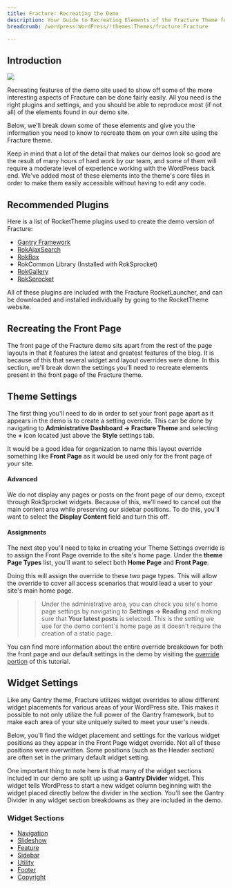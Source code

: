 ```yaml
---
title: Fracture: Recreating the Demo
description: Your Guide to Recreating Elements of the Fracture Theme for WordPress
breadcrumb: /wordpress:WordPress/!themes:Themes/fracture:Fracture

---
```


Introduction
-----

![][Fracture]

Recreating features of the demo site used to show off some of the more interesting aspects of Fracture can be done fairly easily. All you need is the right plugins and settings, and you should be able to reproduce most (if not all) of the elements found in our demo site. 

Below, we'll break down some of these elements and give you the information you need to know to recreate them on your own site using the Fracture theme.

Keep in mind that a lot of the detail that makes our demos look so good are the result of many hours of hard work by our team, and some of them will require a moderate level of experience working with the WordPress back end. We've added most of these elements into the theme's core files in order to make them easily accessible without having to edit any code.

Recommended Plugins
-----

Here is a list of RocketTheme plugins used to create the demo version of Fracture:

* [Gantry Framework][gantry]
* [RokAjaxSearch][rokajaxsearch]
* [RokBox][rokbox]
* RokCommon Library (Installed with RokSprocket)
* [RokGallery][rokgallery]
* [RokSprocket][roksprocket]

All of these plugins are included with the Fracture RocketLauncher, and can be downloaded and installed individually by going to the RocketTheme website.

Recreating the Front Page
-----

The front page of the Fracture demo sits apart from the rest of the page layouts in that it features the latest and greatest features of the blog. It is because of this that several widget and layout overrides were done. In this section, we'll break down the settings you'll need to recreate elements present in the front page of the Fracture theme.

Theme Settings
-----

The first thing you'll need to do in order to set your front page apart as it appears in the demo is to create a setting override. This can be done by navigating to **Administrative Dashboard -> Fracture Theme** and selecting the **+** icon located just above the **Style** settings tab. 

It would be a good idea for organization to name this layout override something like **Front Page** as it would be used only for the front page of your site.

#### Advanced
We do not display any pages or posts on the front page of our demo, except through RokSprocket widgets. Because of this, we'll need to cancel out the main content area while preserving our sidebar positions. To do this, you'll want to select the **Display Content** field and turn this off.

#### Assignments
The next step you'll need to take in creating your Theme Settings override is to assign the Front Page override to the site's home page. Under the **theme Page Types** list, you'll want to select both **Home Page** and **Front Page**.

Doing this will assign the override to these two page types. This will allow the override to cover all access scenarios that would lead a user to your site's main home page.

>> Under the administrative area, you can check you site's home page settings by navigating to **Settings -> Reading** and making sure that **Your latest posts** is selected. This is the setting we use for the demo content's home page as it doesn't require the creation of a static page.

You can find more information about the entire override breakdown for both the front page and our default settings in the demo by visiting the [override portion][demooverride] of this tutorial.

Widget Settings
-----
Like any Gantry theme, Fracture utilizes widget overrides to allow different widget placements for various areas of your WordPress site. This makes it possible to not only utilize the full power of the Gantry framework, but to make each area of your site uniquely suited to meet your user's needs.

Below, you'll find the widget placement and settings for the various widget positions as they appear in the Front Page widget override. Not all of these positions were overwritten. Some positions (such as the Header section) are often set in the primary default widget setting.

One important thing to note here is that many of the widget sections included in our demo are split up using a **Gantry Divider** widget. This widget tells WordPress to start a new widget column beginning with the widget placed directly below the divider in the section. You'll see the Gantry Divider in any widget section breakdowns as they are included in the demo.

### Widget Sections

* [Navigation][navigation]
* [Slideshow][slideshow]
* [Feature][feature]
* [Sidebar][sidebar]
* [Utility][utility]
* [Footer][footer]
* [Copyright][copyright]

[gantry]: http://gantry-framework.org/download
[rokajaxsearch]: http://www.rockettheme.com/wordpress-downloads/plugins/free/2624-rokajaxsearch
[rokbox]: http://www.rockettheme.com/wordpress-downloads/plugins/free/2625-rokbox
[roksprocket]: http://www.rockettheme.com/wordpress-downloads/plugins/free/3228-roksprocket
[fracture]: assets/wp_fracture.jpg
[roksprocket]: http://www.rockettheme.com/extensions-joomla/roksprocket
[rokgallery]: http://www.rockettheme.com/extensions-joomla/rokgallery
[faq]: faq.md
[menu]: ../../start/menu.md
[override]: http://gantry-framework.org/documentation/wordpress/configure/
[navigation]: demo_navigation.md
[slideshow]: demo_showcase.md
[feature]: demo_feature.md
[sidebar]: demo_slideshow.md
[utility]: demo_utility.md
[footer]: demo_footer.md
[copyright]: demo_copyright.md
[demooverride]: demo_override.md